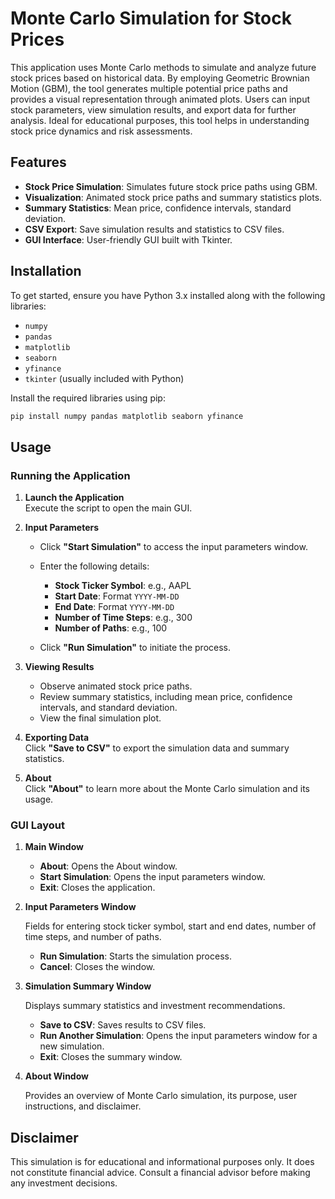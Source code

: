 # **Monte Carlo Simulation for Stock Prices**

This application uses Monte Carlo methods to simulate and analyze future stock prices based on historical data. By employing Geometric Brownian Motion (GBM), the tool generates multiple potential price paths and provides a visual representation through animated plots. Users can input stock parameters, view simulation results, and export data for further analysis. Ideal for educational purposes, this tool helps in understanding stock price dynamics and risk assessments.


## Features
- **Stock Price Simulation**: Simulates future stock price paths using GBM.
- **Visualization**: Animated stock price paths and summary statistics plots.
- **Summary Statistics**: Mean price, confidence intervals, standard deviation.
- **CSV Export**: Save simulation results and statistics to CSV files.
- **GUI Interface**: User-friendly GUI built with Tkinter.


## Installation
To get started, ensure you have Python 3.x installed along with the following libraries:

- `numpy`
- `pandas`
- `matplotlib`
- `seaborn`
- `yfinance`
- `tkinter` (usually included with Python)

Install the required libraries using pip:

```bash
pip install numpy pandas matplotlib seaborn yfinance
```

## Usage

### Running the Application

1. **Launch the Application**  
   Execute the script to open the main GUI.

2. **Input Parameters**  
   - Click **"Start Simulation"** to access the input parameters window.  
   - Enter the following details:
      - **Stock Ticker Symbol**: e.g., AAPL
      - **Start Date**: Format `YYYY-MM-DD`
      - **End Date**: Format `YYYY-MM-DD`
      - **Number of Time Steps**: e.g., 300
      - **Number of Paths**: e.g., 100
   
   - Click **"Run Simulation"** to initiate the process.

3. **Viewing Results**  
   - Observe animated stock price paths.
   - Review summary statistics, including mean price, confidence intervals, and standard deviation.
   - View the final simulation plot.

4. **Exporting Data**  
   Click **"Save to CSV"** to export the simulation data and summary statistics.

5. **About**  
   Click **"About"** to learn more about the Monte Carlo simulation and its usage.

### GUI Layout
1. **Main Window**
    - **About**: Opens the About window.
    - **Start Simulation**: Opens the input parameters window.
    - **Exit**: Closes the application.

2. **Input Parameters Window**

    Fields for entering stock ticker symbol, start and end dates, number of time steps, and number of paths.
    - **Run Simulation**: Starts the simulation process.
    - **Cancel**: Closes the window.

3. **Simulation Summary Window**
   
    Displays summary statistics and investment recommendations.
    - **Save to CSV**: Saves results to CSV files.
    - **Run Another Simulation**: Opens the input parameters window for a new simulation.
    - **Exit**: Closes the summary window.

4. **About Window**

    Provides an overview of Monte Carlo simulation, its purpose, user instructions, and disclaimer.

## Disclaimer

This simulation is for educational and informational purposes only. It does not constitute financial advice. Consult a financial advisor before making any investment decisions.
